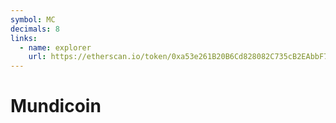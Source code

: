 ```yaml
---
symbol: MC
decimals: 8
links:
  - name: explorer
    url: https://etherscan.io/token/0xa53e261B20B6Cd828082C735cB2EAbbF74B96fa6
---
```


# Mundicoin
